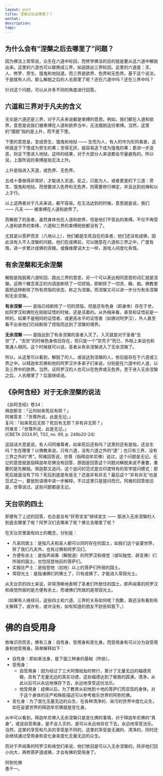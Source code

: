 ```yaml
---
layout: post
title: 涅槃之后去哪里了？
wechat: 
description: 
tags:
---
```


## 为什么会有“涅槃之后去哪里了”问题？

因为佛法上常常说，众生在六道中轮回，而修学佛法的目的就是要从这六道中解脱出来。这里的六道也可以替换成三界，如说跳出三界轮回。这里的六道是：天、人、修罗、旁生、饿鬼和地狱道。而三界是欲界、色界和无色界。基于这个说法，于是就有人问，那么解脱之后的人去那里了呢？还在六道中吗？还在三界中吗？

针对这个问题，可以从许多不同的角度进行回答。

## 六道和三界对于凡夫的含义

无论是六道还是三界，对于凡夫来说都是束缚的意思。例如，我们都在人道和欲界，意思是说我们被束缚在人道和欲界当中，无法摆脱这份束缚。当然，这里的“摆脱”指的是上升，而不是下堕。

下堕的意思是，变成旁生，饿鬼和地狱 —— 生而为人，有人的作为形同禽兽，这样就造下下堕成为旁生的果；贪得无厌，就容易造下成为饿鬼的果；更进一步造恶，则会下堕进入地狱。这样的结果，对于大部分人来说都会尽量避免的。所以说，上面所说的束缚是指无法上升。

上升是指进入天道，或色界、无色界。

五戒十善做得非常好，才能进入天道。反之，只能为人，或者更差的下三道：旁生、饿鬼和地狱。而想要进入色界和无色界，则需要修行禅定，并且达到初禅和以上才行。

以上这两者对于凡夫来说，都不容易。在无法达到的时候，意思就是说，我们 —— 凡夫 —— 被束缚在人道和欲界了。

而解脱了的圣者，虽然身体也在人道和欲界，但是他们不受此的束缚。不仅不再受人道和欲界的束缚，六道和三界的束缚统统都没有了。

尤其是以菩萨而言（八地以上），他们都是生死自在的圣者，他们还没有成佛，因此没有入不入涅槃的问题。他们在成佛前，可以随意在六道和三界之中，广度有情，进一步累计成佛的资粮。或像维摩诘大士一样，游戏人间度化有情。

## 有余涅槃和无余涅槃

解脱是指脱离六道轮回、跳出三界的意思，另一个可以表达相同意思的词汇就是涅槃。这两个概念真正的内涵是断除了一切烦恼，即断除了一切贪、瞋、痴。佛教里面把这种断除了所有烦恼的状态，称之为涅槃。而涅槃又可以进一步分为有余涅槃和无余涅槃。

**有余涅槃** —— 是指已经断除了一切的烦恼，但是还有色身（即身体）存在于世，如阿罗汉和佛陀在刚刚证悟的时候，还是活着的。从外相来看，甚至和证悟前是一样的。如果不是相同的证悟者，或更高水平的证悟者（如佛对阿罗汉），外人甚至看不出来他们已经断除了烦恼而达到了涅槃的境界。

**无余涅槃** —— 是指达到了有余涅槃的圣者入灭了。入灭就是对于圣者“去世”了，“去世”的时候色身依旧存在，但只是一个“空壳子”而已，外相上来说也和普通人相同。这个时候就可以说，圣者从有余涅槃进入了无余涅槃了。

所以，从这里可以看到，解脱了的人，或说达到涅槃的人，依旧是存在于六道或三界之中。以释迦牟尼佛和他的阿罗汉许多弟子们来说，分别是在六道中的人道，以及三界中的欲界。当然，证阿罗汉的人也可以在色界或无色界。至于进入无余涅槃之后，人去哪里了？后面继续说。

## 《杂阿含经》对于无余涅槃的说法

《杂阿含经》卷34：<br>
俱迦那言：「云何如来死后有耶？」<br>
阿难答言：「世尊所说，此是无记。」<br>
复问：「如来死后无耶？死后有无耶？非有非无耶？」<br>
阿难言：「世尊所说，此是无记。」<br>
(CBETA 2024.R1, T02, no. 99, p. 248b20-24)

这段话大意是说，有人问阿难尊者，如来死后还有吗？这里的还有是指，还会生吗？生在哪里？以佛教来说，只有六道，没有六道之外的“道”；也只有三界，没有三界之外的“界”。阿难回答说，世尊（指释迦牟尼佛）说过，这个问题是无记。无记的意思就是指释迦牟尼佛没有回答，原因是回答这个问题对解脱来说不重要，重要的是先解脱。俱迦那又追问，这个追问的范式是古印度特有的哲学提问模式：那死后就是没有了吗？死后到底是有是无？还是非有非无？最后这个“非有非无”也是范式之一，要放到语境中进一步解释，不过这里只是提问而已。阿难的回答依旧是，世尊说过，这些问题都是无记。

## 天台宗的四土

即便有了上述的回答，也总是会有“好奇宝宝”继续发文 —— 那进入无余涅槃的人到底去哪里了呢？阿罗汉们去哪来了呢？佛又去哪里了呢？

在天台宗里面有四土的概念，分别是：

* 凡圣同居土：是指凡夫和圣人都可以同时存在的国土，如我们这个娑婆世界，除了我们凡夫外，也有过佛和阿罗汉们。
* 方便有余土：是指声闻乘（解脱道）的阿罗汉和缘觉（或叫独觉、辟支佛）们所居的国土。也包括登地前的菩萨们。
* 实报庄严土：是指登地（初地）以上的菩萨们所居的国土。
* 常寂光土：是指诸佛们的佛土了，只有成佛了，才能进入常寂光土。

从天台宗的四土来说，非常清晰地表明了圣者们所居住的国土，即声闻乘的阿罗汉和缘觉所居的是方便有余土，而诸佛们所居的是常寂光土。

（如果有人继续问，这些四土和六道、三界的关系如何呢？抱歉，我还没有看到有关解释了，或许有，或许没有，如有知道的朋友不妨告知我下。）

# 佛的自受用身

依唯识宗而言，佛有三身：自性身、受用身和变化身。而受用身有可以分为自受用身和他受用身。简单解释如下：

* 自性身：即如来法身，是下面三种身的基础（所依）。
* 受用身：
  * 自受用身：因为经过了三大阿僧祇劫的修行，累计了无量无边的福德资粮，具有了无量无边的真实功德，这些福德达到了极致的圆满，清净，从此以后可以永远地保存下去，永远地享受这份法乐。
  * 他受用身：成佛以后，为了教育从初地到十地的菩萨们而显现的身体。对于这个身体的庄严和殊胜描述可以参考极乐世界的阿弥陀佛。
* 变化身：为了度化无量无边的众生，在各种清净的、染污的世界中度化众生，如在娑婆世界的释迦牟尼佛就是变化身。

从中可以看到，释迦牟尼佛入无余涅槃只是变化佛的事情，对于释迦牟尼佛的“真身”，或说自受用身，是不会入灭的，是可以永远地存在下去，永远地享受法乐。当然，这里的享受和凡夫的享受是不同的，这里的享受是无漏的、清净的，同时还会继续通过受用身和变化身来度化无量无边的众生。

而对于声闻乘的阿罗汉和缘觉们来说，他们依旧是可以入无余涅槃的。除非他们回小向大，再修菩萨道成佛，才会有佛的受用身了。


阿弥陀佛<br>
愚千一。

